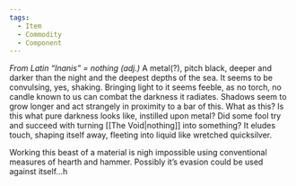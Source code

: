 ```yaml
---
tags:
  - Item
  - Commodity
  - Component
---
```

*From Latin “Inanis” = nothing (adj.)*
A metal(?), pitch black, deeper and darker than the night and the deepest depths of the sea.
It seems to be convulsing, yes, shaking. 
Bringing light to it seems feeble, as no torch, no candle known to us can combat the darkness it radiates.
Shadows seem to grow longer and act strangely in proximity to a bar of this. 
What as this? Is this what pure darkness looks like, instilled upon metal?
Did some fool try and succeed with turning [[The Void|nothing]] into something?
It eludes touch, shaping itself away, fleeting into liquid like wretched quicksilver.

Working this beast of a material is nigh impossible using conventional measures of hearth and hammer. Possibly it’s evasion could be used against itself…h